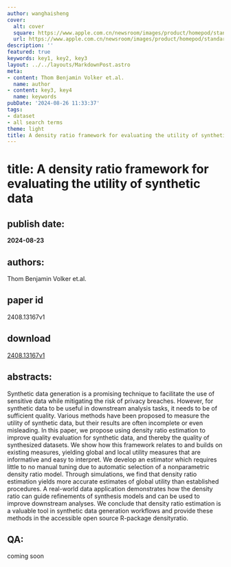```yaml
---
author: wanghaisheng
cover:
  alt: cover
  square: https://www.apple.com.cn/newsroom/images/product/homepod/standard/Apple-HomePod-hero-230118_big.jpg.large_2x.jpg
  url: https://www.apple.com.cn/newsroom/images/product/homepod/standard/Apple-HomePod-hero-230118_big.jpg.large_2x.jpg
description: ''
featured: true
keywords: key1, key2, key3
layout: ../../layouts/MarkdownPost.astro
meta:
- content: Thom Benjamin Volker et.al.
  name: author
- content: key3, key4
  name: keywords
pubDate: '2024-08-26 11:33:37'
tags:
- dataset
- all search terms
theme: light
title: A density ratio framework for evaluating the utility of synthetic data
---
```


# title: A density ratio framework for evaluating the utility of synthetic data 
## publish date: 
**2024-08-23** 
## authors: 
  Thom Benjamin Volker et.al. 
## paper id
2408.13167v1
## download
[2408.13167v1](http://arxiv.org/abs/2408.13167v1)
## abstracts:
Synthetic data generation is a promising technique to facilitate the use of sensitive data while mitigating the risk of privacy breaches. However, for synthetic data to be useful in downstream analysis tasks, it needs to be of sufficient quality. Various methods have been proposed to measure the utility of synthetic data, but their results are often incomplete or even misleading. In this paper, we propose using density ratio estimation to improve quality evaluation for synthetic data, and thereby the quality of synthesized datasets. We show how this framework relates to and builds on existing measures, yielding global and local utility measures that are informative and easy to interpret. We develop an estimator which requires little to no manual tuning due to automatic selection of a nonparametric density ratio model. Through simulations, we find that density ratio estimation yields more accurate estimates of global utility than established procedures. A real-world data application demonstrates how the density ratio can guide refinements of synthesis models and can be used to improve downstream analyses. We conclude that density ratio estimation is a valuable tool in synthetic data generation workflows and provide these methods in the accessible open source R-package densityratio.
## QA:
coming soon
